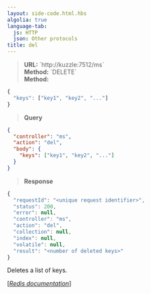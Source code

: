 ```yaml
---
layout: side-code.html.hbs
algolia: true
language-tab:
  js: HTTP
  json: Other protocols
title: del
---
```



<blockquote class="js">
<p>
<b>URL:</b> `http://kuzzle:7512/ms`  
</br><b>Method:</b> `DELETE`  
</br><b>Method:</b>  
</p>
</blockquote>

```js
{
  "keys": ["key1", "key2", "..."]
}
```



<blockquote class="json">
<p>
<b>Query</b>
</p>
</blockquote>


```json
{
  "controller": "ms",
  "action": "del",
  "body": {
    "keys": ["key1", "key2", "..."]
  }
}
```

>**Response**

```javascript
{
  "requestId": "<unique request identifier>",
  "status": 200,
  "error": null,
  "controller": "ms",
  "action": "del",
  "collection": null,
  "index": null,
  "volatile": null,
  "result": "<number of deleted keys>"
}
```

Deletes a list of keys.

[[_Redis documentation_]](https://redis.io/commands/del)
